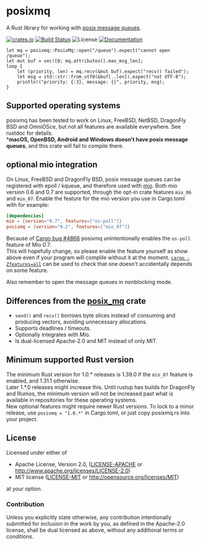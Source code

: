 # posixmq

A Rust library for working with [posix message queues](https://linux.die.net/man/7/mq_overview).

[![crates.io](https://img.shields.io/crates/v/posixmq.svg)](https://crates.io/crates/posixmq) [![Build Status](https://api.cirrus-ci.com/github/tormol/posixmq.svg)](https://cirrus-ci.com/github/tormol/posixmq) ![License](https://img.shields.io/crates/l/posixmq.svg) [![Documentation](https://docs.rs/posixmq/badge.svg)](https://docs.rs/posixmq/)

```rust,no_run
let mq = posixmq::PosixMq::open("/queue").expect("cannot open /queue");
let mut buf = vec![0; mq.attributes().max_msg_len];
loop {
    let (priority, len) = mq.recv(&mut buf).expect("recv() failed");
    let msg = std::str::from_utf8(&buf[..len]).expect("not UTF-8");
    println!("priority: {:3}, message: {}", priority, msg);
}
```

## Supported operating systems

posixmq has been tested to work on Linux, FreeBSD, NetBSD, DragonFly BSD and OmniOSce, but not all features are available everywhere. See rustdoc for details.  
***macOS, OpenBSD, Android and Windows doesn't have posix message queues**, and this crate will fail to compile there.

## optional mio integration

On Linux, FreeBSD and DragonFly BSD, posix message queues can be registered with epoll / kqueue, and therefore used with [mio](https://github.com/tokio-rs/mio).
Both mio version 0.6 and 0.7 are supported, through the opt-in crate features `mio_06` and `mio_07`.
Enable the feature for the mio version you use in Cargo.toml with for example:

```toml
[dependencies]
mio = {version="0.7", features=["os-poll"]}
posixmq = {version="0.2", features=["mio_07"]}
```

Because of [Cargo bug #4866](https://github.com/rust-lang/cargo/issue/4866) posixmq unintentionally enables the `os-poll` feature of Mio 0.7.  
This will hopefully change, so please enable the feature yourself as show above even if your program will complile without it at the moment. [`cargo -Zfeatures=all`](https://doc.rust-lang.org/nightly/cargo/reference/unstable.html#features) can be used to check that one doesn't accidentally depends on some feature.

Also remember to open the message queues in nonblocking mode.

## Differences from the [posix_mq](https://github.com/aprilabank/posix_mq.rs) crate

* `send()` and `recv()` borrows byte slices instead of consuming and producing vectors, avoiding unnecessary allocations.
* Supports deadlines / timeouts.
* Optionally integrates with Mio.
* Is dual-licensed Apache-2.0 and MIT instead of only MIT.

## Minimum supported Rust version

The minimum Rust version for 1.0.\* releases is 1.39.0 if the `mio_07` feature is enabled, and 1.31.1 otherwise.  
Later 1.\*.0 releases might increase this. Until rustup has builds for DragonFly and Illumos, the minimum version will not be increased past what is available in repositories for these operating systems.  
New optional features might require newer Rust versions.
To lock to a minor release, use `posixmq = "1.0.*"` in Cargo.toml, or just copy posixmq.rs into your project.

## License

Licensed under either of

* Apache License, Version 2.0, ([LICENSE-APACHE](LICENSE-APACHE) or http://www.apache.org/licenses/LICENSE-2.0)
* MIT license ([LICENSE-MIT](LICENSE-MIT) or http://opensource.org/licenses/MIT)

at your option.

### Contribution

Unless you explicitly state otherwise, any contribution intentionally submitted for inclusion in the work by you, as defined in the Apache-2.0 license, shall be dual licensed as above, without any additional terms or conditions.
